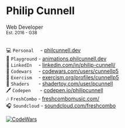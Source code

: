 <h1>Philip Cunnell</h1>

<p>
  Web Developer
  <br>
  <sub>Est. 2016 - G38</sub>
</p>

</br>💻 ```Personal  ``` - [philcunnell.dev](https://philcunnell.dev)
</br>🧶 ```Playground``` - [animations.philcunnell.dev](animations.philcunnell.dev)
</br>📄 ```LinkedIn  ``` - [linkedin.com/in/philip-cunnell/](https://www.linkedin.com/in/philip-cunnell/)
</br>🥷 ```Codewars  ``` - [codewars.com/users/cunnellp5](https://www.codewars.com/users/cunnellp5)
</br>👹 ```Exercism  ``` - [exercism.org/profiles/cunnellp5](https://exercism.org/profiles/cunnellp5)
</br>👾 ```Shaders   ``` - [shadertoy.com/user/pcunnell](https://www.shadertoy.com/user/pcunnell)
</br>🖊️ ```Codepen   ``` - [codepen.io/philipcunnell](https://codepen.io/philipcunnell)
</br>🎶 ```FreshCombo``` - [freshcombomusic.com/](https://freshcombomusic.com/) 
</br>🎧 ```Soundcloud``` - [soundcloud.com/freshcombo](https://soundcloud.com/freshcombo)


[![CodeWars](https://www.codewars.com/users/cunnellp5/badges/micro)](https://www.codewars.com/users/cunnellp5)
